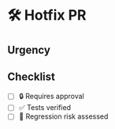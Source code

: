 # 🛠️ Hotfix PR

## Urgency

<!-- What does this fix and why is it urgent? -->

## Checklist

- [ ] 🔒 Requires approval
- [ ] ✅ Tests verified
- [ ] 🧯 Regression risk assessed
